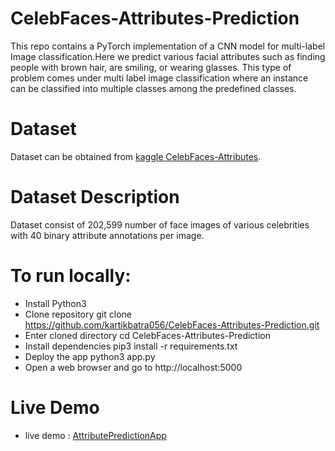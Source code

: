 # CelebFaces-Attributes-Prediction
This repo contains a PyTorch implementation of a CNN model for multi-label Image classification.Here we predict various facial attributes such as finding people with brown hair, are smiling, or wearing glasses. This type of problem comes under multi label image classification where an instance can be classified into multiple classes among the predefined classes.
# Dataset
Dataset can be obtained from [kaggle CelebFaces-Attributes](https://www.kaggle.com/jessicali9530/celeba-dataset).

# Dataset Description
Dataset consist of 202,599 number of face images of various celebrities with 40 binary attribute annotations per image.
 
# To run locally:

* Install Python3
* Clone repository git clone https://github.com/kartikbatra056/CelebFaces-Attributes-Prediction.git 
* Enter cloned directory cd CelebFaces-Attributes-Prediction
* Install dependencies pip3 install -r requirements.txt
* Deploy the app python3 app.py
* Open a web browser and go to http://localhost:5000

# Live Demo 

* live demo : [AttributePredictionApp](https://attributepredictionapp.herokuapp.com/)
